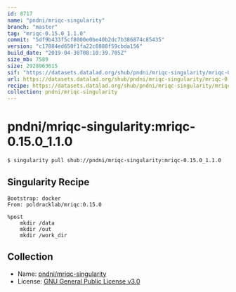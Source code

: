 ```yaml
---
id: 8717
name: "pndni/mriqc-singularity"
branch: "master"
tag: "mriqc-0.15.0_1.1.0"
commit: "5df9b433f5cf8000e0be40b2dc7b386874c85435"
version: "c17884ed650f1fa22c0888f59cbda156"
build_date: "2019-04-30T08:10:39.705Z"
size_mb: 7589
size: 2928963615
sif: "https://datasets.datalad.org/shub/pndni/mriqc-singularity/mriqc-0.15.0_1.1.0/2019-04-30-5df9b433-c17884ed/c17884ed650f1fa22c0888f59cbda156.simg"
url: https://datasets.datalad.org/shub/pndni/mriqc-singularity/mriqc-0.15.0_1.1.0/2019-04-30-5df9b433-c17884ed/
recipe: https://datasets.datalad.org/shub/pndni/mriqc-singularity/mriqc-0.15.0_1.1.0/2019-04-30-5df9b433-c17884ed/Singularity
collection: pndni/mriqc-singularity
---
```


# pndni/mriqc-singularity:mriqc-0.15.0_1.1.0

```bash
$ singularity pull shub://pndni/mriqc-singularity:mriqc-0.15.0_1.1.0
```

## Singularity Recipe

```singularity
Bootstrap: docker
From: poldracklab/mriqc:0.15.0

%post
    mkdir /data
    mkdir /out
    mkdir /work_dir
```

## Collection

 - Name: [pndni/mriqc-singularity](https://github.com/pndni/mriqc-singularity)
 - License: [GNU General Public License v3.0](https://api.github.com/licenses/gpl-3.0)

